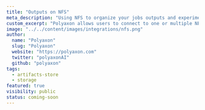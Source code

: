 ```yaml
---
title: "Outputs on NFS"
meta_description: "Using NFS to organize your jobs outputs and experiment artifacts."
custom_excerpt: "Polyaxon allows users to connect to one or multiple NFS servers to store job outputs and experiment artifacts."
image: "../../content/images/integrations/nfs.png"
author:
  name: "Polyaxon"
  slug: "Polyaxon"
  website: "https://polyaxon.com"
  twitter: "polyaxonAI"
  github: "polyaxon"
tags: 
  - artifacts-store
  - storage
featured: true
visibility: public
status: coming-soon
---
```

